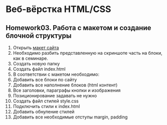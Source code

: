 # Веб-вёрстка HTML/CSS

## Homework03. Работа с макетом и создание блочной структуры

1. Открыть [макет сайта](https://www.figma.com/file/8c5LlKY0rNv7OT1EUyfmX4/GB_HTML_CSS_Begin_Homeworks?type=design&node-id=23-2&mode=design&t=3nYw32E2W39MYZ5q-0)
2. Необходимо разбить представленную на скриншоте часть на блоки, как в семинаре.
3. Создать новую папку
4. Создать файл index.html
5. В соответствии с макетом необходимо:
6. Добавить все блоки по сайту
7. Добавить все наполнение блоков (html контент)
8. Все заголовки, параграфы кнопки и изображения
9. Позиционирование задавать не нужно
10. Создать файл стилей style.css
11. Подключить стили к index.html
12. Добавить обнуление стилей
13. Добавить все необходимые отступы margin, padding

